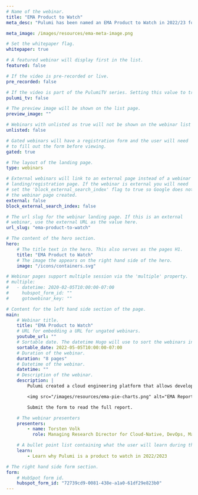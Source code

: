 ```yaml
---
# Name of the webinar.
title: "EMA Product to Watch"
meta_desc: "Pulumi has been named an EMA Product to Watch in 2022/23 for the Infrastructure as Code category."

meta_image: /images/resources/ema-meta-image.png

# Set the whitepaper flag.
whitepaper: true

# A featured webinar will display first in the list.
featured: false

# If the video is pre-recorded or live.
pre_recorded: false

# If the video is part of the PulumiTV series. Setting this value to true will list the video in the "PulumiTV" section.
pulumi_tv: false

# The preview image will be shown on the list page.
preview_image: ""

# Webinars with unlisted as true will not be shown on the webinar list
unlisted: false

# Gated webinars will have a registration form and the user will need
# to fill out the form before viewing.
gated: true

# The layout of the landing page.
type: webinars

# External webinars will link to an external page instead of a webinar
# landing/registration page. If the webinar is external you will need
# set the 'block_external_search_index' flag to true so Google does not index
# the webinar page created.
external: false
block_external_search_index: false

# The url slug for the webinar landing page. If this is an external
# webinar, use the external URL as the value here.
url_slug: "ema-product-to-watch"

# The content of the hero section.
hero:
    # The title text in the hero. This also serves as the pages H1.
    title: "EMA Product to Watch"
    # The image the appears on the right hand side of the hero.
    image: "/icons/containers.svg"

# Webinar pages support multiple session via the 'multiple' property.
# multiple:
#   - datetime: 2020-02-05T10:00:00-07:00
#     hubspot_form_id: ""
#     gotowebinar_key: ""

# Content for the left hand side section of the page.
main:
    # Webinar title.
    title: "EMA Product to Watch"
    # URL for embedding a URL for ungated webinars.
    youtube_url: ""
    # Sortable date. The datetime Hugo will use to sort the webinars in date order.
    sortable_date: 2022-05-05T10:00:00-07:00
    # Duration of the webinar.
    duration: "8 pages"
    # Datetime of the webinar.
    datetime: ""
    # Description of the webinar.
    description: |
        Pulumi created a cloud engineering platform that allows developers, operators, and security staff to apply standard software engineering principles to creating infrastructure code and policies alongside application code. This brings the ultimate degree of consistency, compliance, and efficiency to software development, deployment, and day-2 management.

        <img src="/images/resources/ema-pie-charts.png" alt="EMA Report" />

        Submit the form to read the full report.

    # The webinar presenters
    presenters:
        - name: Torsten Volk
          role: Managing Research Director for Cloud-Native, DevOps, Machine Learning, and AI

    # A bullet point list containing what the user will learn during the webinar.
    learn:
        - Learn why Pulumi is a product to watch in 2022/2023

# The right hand side form section.
form:
    # HubSpot form id.
    hubspot_form_id: "72739cd9-0081-438e-a1a0-61df29e823b0"
---
```

